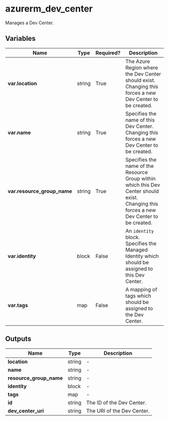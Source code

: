 # azurerm_dev_center

Manages a Dev Center.

## Variables

| Name | Type | Required? |  Description |
| ---- | ---- | --------- |  ----------- |
| **var.location** | string | True | The Azure Region where the Dev Center should exist. Changing this forces a new Dev Center to be created. | 
| **var.name** | string | True | Specifies the name of this Dev Center. Changing this forces a new Dev Center to be created. | 
| **var.resource_group_name** | string | True | Specifies the name of the Resource Group within which this Dev Center should exist. Changing this forces a new Dev Center to be created. | 
| **var.identity** | block | False | An `identity` block. Specifies the Managed Identity which should be assigned to this Dev Center. | 
| **var.tags** | map | False | A mapping of tags which should be assigned to the Dev Center. | 



## Outputs

| Name | Type | Description |
| ---- | ---- | --------- | 
| **location** | string  | - | 
| **name** | string  | - | 
| **resource_group_name** | string  | - | 
| **identity** | block  | - | 
| **tags** | map  | - | 
| **id** | string  | The ID of the Dev Center. | 
| **dev_center_uri** | string  | The URI of the Dev Center. | 